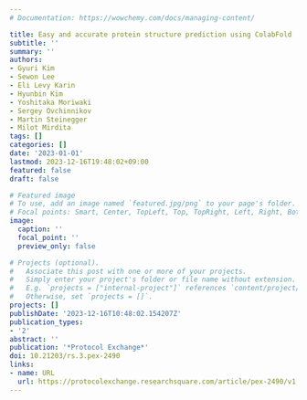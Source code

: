 ```yaml
---
# Documentation: https://wowchemy.com/docs/managing-content/

title: Easy and accurate protein structure prediction using ColabFold
subtitle: ''
summary: ''
authors:
- Gyuri Kim
- Sewon Lee
- Eli Levy Karin
- Hyunbin Kim
- Yoshitaka Moriwaki
- Sergey Ovchinnikov
- Martin Steinegger
- Milot Mirdita
tags: []
categories: []
date: '2023-01-01'
lastmod: 2023-12-16T19:48:02+09:00
featured: false
draft: false

# Featured image
# To use, add an image named `featured.jpg/png` to your page's folder.
# Focal points: Smart, Center, TopLeft, Top, TopRight, Left, Right, BottomLeft, Bottom, BottomRight.
image:
  caption: ''
  focal_point: ''
  preview_only: false

# Projects (optional).
#   Associate this post with one or more of your projects.
#   Simply enter your project's folder or file name without extension.
#   E.g. `projects = ["internal-project"]` references `content/project/deep-learning/index.md`.
#   Otherwise, set `projects = []`.
projects: []
publishDate: '2023-12-16T10:48:02.154207Z'
publication_types:
- '2'
abstract: ''
publication: '*Protocol Exchange*'
doi: 10.21203/rs.3.pex-2490
links:
- name: URL
  url: https://protocolexchange.researchsquare.com/article/pex-2490/v1
---
```

